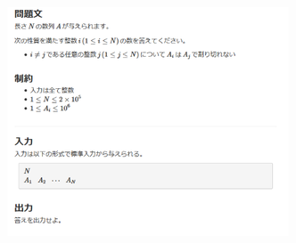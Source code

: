 ![question](https://github.com/kimura-12/AtCoder_Training/blob/master/AtCoder_Beginner_Contest/ABC170/D.Not_Divisible/question.png)
